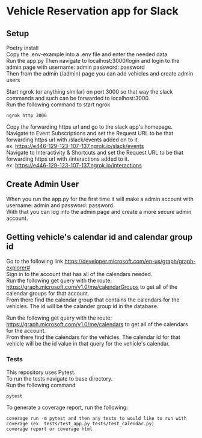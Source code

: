 # Vehicle Reservation app for Slack

## Setup  
Poetry install   
Copy the .env-example into a .env file and enter the needed data  
Run the app.py
Then navigate to localhost:3000/login and login to the admin page with username: admin password: password  
Then from the admin (/admin) page you can add vehicles and create admin users  

Start ngrok (or anything similar) on port 3000 so that way the slack commands and such can be forwarded to localhost:3000.  
Run the following command to start ngrok
```
ngrok http 3000
```
Copy the forwarding https url and go to the slack app's homepage.  
Navigate to Event Subscriptions and set the Request URL to be that forwarding https url with /slack/events added on to it.  
ex. https://e446-129-123-107-137.ngrok.io/slack/events  
Navigate to Interactivity & Shortcuts and set the Request URL to be that forwarding https url with /interactions added to it.  
ex. https://e446-129-123-107-137.ngrok.io/interactions  

## Create Admin User  
When you run the app.py for the first time it will make a admin account with username: admin and password: password.  
With that you can log into the admin page and create a more secure admin account.  

## Getting vehicle's calendar id and calendar group id  
Go to the following link https://developer.microsoft.com/en-us/graph/graph-explorer#  
Sign in to the account that has all of the calendars needed.  
Run the following get query with the route: https://graph.microsoft.com/v1.0/me/calendarGroups to get all of the calendar groups for that account.  
From there find the calendar group that contains the calendars for the vehicles. The id will be the calander group id in the database.  
  
Run the following get query with the route: https://graph.microsoft.com/v1.0/me/calendars to get all of the calendars for the account.  
From there find the calendars for the vehicles. The calendar id for that vehicle will be the id value in that query for the vehicle's calendar.  
### Tests  
This repository uses Pytest.  
To run the tests navigate to base directory.  
Run the following command
```
pytest
```
To generate a coverage report, run the following:  
```
coverage run -m pytest and then any tests to would like to run with coverage (ex. tests/test_app.py tests/test_calendar.py)  
coverage report or coverage html
```

